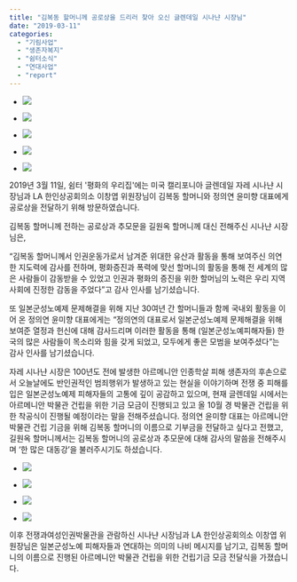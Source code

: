 ```yaml
---
title: "김복동 할머니께 공로상을 드리러 찾아 오신 글렌데일 시나냔 시장님"
date: "2019-03-11"
categories: 
  - "기림사업"
  - "생존자복지"
  - "쉼터소식"
  - "연대사업"
  - "report"
---
```


- ![](https://womenandwar.net/kr/wp-content/uploads/2019/03/noname02-724x1024.jpg)
    
- ![](https://womenandwar.net/kr/wp-content/uploads/2019/03/noname01-724x1024.jpg)
    
- ![](https://womenandwar.net/kr/wp-content/uploads/2019/03/noname03-724x1024.jpg)
    
- ![](https://womenandwar.net/kr/wp-content/uploads/2019/03/photo_2019-03-11_17-40-15-1024x575.jpg)
    
- ![](https://womenandwar.net/kr/wp-content/uploads/2019/03/photo_2019-03-11_17-40-26-1024x767.jpg)
    

2019년 3월 11일, 쉼터 '평화의 우리집'에는 미국 캘리포니아 글렌데일 자레 시나냔 시장님과 LA 한인상공회의소 이창엽 위원장님이 김복동 할머니와 정의연 윤미향 대표에게 공로상을 전달하기 위해 방문하였습니다.

김복동 할머니께 전하는 공로상과 추모문을 길원옥 할머니께 대신 전해주신 시나냔 시장님은,

“김복동 할머니께서 인권운동가로서 남겨준 위대한 유산과 활동을 통해 보여주신 의연한 지도력에 감사를 전하며, 평화증진과 폭력에 맞선 할머니의 활동을 통해 전 세계의 많은 사람들이 감동받을 수 있었고 인권과 평화의 증진을 위한 할머님의 노력은 우리 지역사회에 진정한 감동을 주었다”고 감사 인사를 남기셨습니다.

또 일본군성노예제 문제해결을 위해 지난 30여년 간 할머니들과 함께 국내외 활동을 이어 온 정의연 윤미향 대표에게는 “정의연의 대표로서 일본군성노예제 문제해결을 위해 보여준 열정과 헌신에 대해 감사드리며 이러한 활동을 통해 (일본군성노예피해자들) 한국의 많은 사람들이 목소리와 힘을 갖게 되었고, 모두에게 좋은 모범을 보여주셨다”는 감사 인사를 남기셨습니다.

자레 시나냔 시장은 100년도 전에 발생한 아르메니안 인종학살 피해 생존자의 후손으로서 오늘날에도 반인권적인 범죄행위가 발생하고 있는 현실을 이야기하며 전쟁 중 피해를 입은 일본군성노예제 피해자들의 고통에 깊이 공감하고 있으며, 현재 글렌데일 시에서는 아르메니안 박물관 건립을 위한 기금 모금이 진행되고 있고 올 10월 경 박물관 건립을 위한 착공식이 진행될 예정이라는 말을 전해주셨습니다. 정의연 윤미향 대표는 아르메니안 박물관 건립 기금을 위해 김복동 할머니의 이름으로 기부금을 전달하고 싶다고 전했고, 길원옥 할머니께서는 김복동 할머니의 공로상과 추모문에 대해 감사의 말씀을 전해주시며 ‘한 많은 대동강’을 불러주시기도 하셨습니다.

- ![](https://womenandwar.net/kr/wp-content/uploads/2019/03/20190311_115125_HDR-1024x768.jpg)
    
- ![](https://womenandwar.net/kr/wp-content/uploads/2019/03/noname04-1024x768.jpg)
    
- ![](https://womenandwar.net/kr/wp-content/uploads/2019/03/noname05-1024x768.jpg)
    
- ![](https://womenandwar.net/kr/wp-content/uploads/2019/03/noname06-768x1024.jpg)
    

이후 전쟁과여성인권박물관을 관람하신 시나냔 시장님과 LA 한인상공회의소 이창엽 위원장님은 일본군성노예 피해자들과 연대하는 의미의 나비 메시지를 남기고, 김복동 할머니의 이름으로 진행된 아르메니안 박물관 건립을 위한 건립기금 모금 전달식을 가졌습니다.
